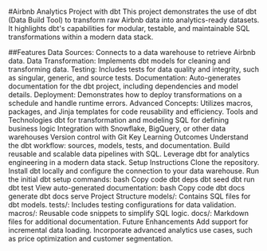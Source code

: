 #Airbnb Analytics Project with dbt
This project demonstrates the use of dbt (Data Build Tool) to transform raw Airbnb data into analytics-ready datasets. It highlights dbt's capabilities for modular, testable, and maintainable SQL transformations within a modern data stack.

##Features
Data Sources: Connects to a data warehouse to retrieve Airbnb data.
Data Transformation: Implements dbt models for cleaning and transforming data.
Testing: Includes tests for data quality and integrity, such as singular, generic, and source tests.
Documentation: Auto-generates documentation for the dbt project, including dependencies and model details.
Deployment: Demonstrates how to deploy transformations on a schedule and handle runtime errors.
Advanced Concepts: Utilizes macros, packages, and Jinja templates for code reusability and efficiency.
Tools and Technologies
dbt for transformation and modeling
SQL for defining business logic
Integration with Snowflake, BigQuery, or other data warehouses
Version control with Git
Key Learning Outcomes
Understand the dbt workflow: sources, models, tests, and documentation.
Build reusable and scalable data pipelines with SQL.
Leverage dbt for analytics engineering in a modern data stack.
Setup Instructions
Clone the repository.
Install dbt locally and configure the connection to your data warehouse.
Run the initial dbt setup commands:
bash
Copy code
dbt deps
dbt seed
dbt run
dbt test
View auto-generated documentation:
bash
Copy code
dbt docs generate
dbt docs serve
Project Structure
models/: Contains SQL files for dbt models.
tests/: Includes testing configurations for data validation.
macros/: Reusable code snippets to simplify SQL logic.
docs/: Markdown files for additional documentation.
Future Enhancements
Add support for incremental data loading.
Incorporate advanced analytics use cases, such as price optimization and customer segmentation.
